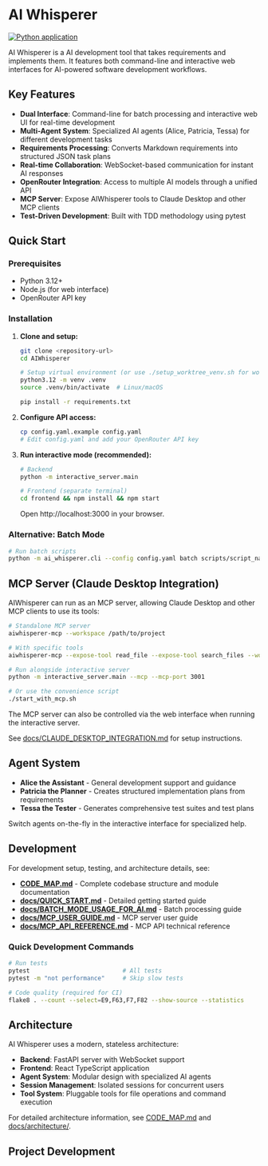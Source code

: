 # AI Whisperer

[![Python application](https://github.com/DeanoC/AIWhisperer/actions/workflows/python-app.yml/badge.svg)](https://github.com/DeanoC/AIWhisperer/actions/workflows/python-app.yml)

AI Whisperer is a AI development tool that takes requirements and implements them. It features both command-line and interactive web interfaces for AI-powered software development workflows.

## Key Features

* **Dual Interface**: Command-line for batch processing and interactive web UI for real-time development
* **Multi-Agent System**: Specialized AI agents (Alice, Patricia, Tessa) for different development tasks
* **Requirements Processing**: Converts Markdown requirements into structured JSON task plans
* **Real-time Collaboration**: WebSocket-based communication for instant AI responses
* **OpenRouter Integration**: Access to multiple AI models through a unified API
* **MCP Server**: Expose AIWhisperer tools to Claude Desktop and other MCP clients
* **Test-Driven Development**: Built with TDD methodology using pytest

## Quick Start

### Prerequisites
- Python 3.12+
- Node.js (for web interface)
- OpenRouter API key

### Installation

1. **Clone and setup:**
   ```bash
   git clone <repository-url>
   cd AIWhisperer
   
   # Setup virtual environment (or use ./setup_worktree_venv.sh for worktrees)
   python3.12 -m venv .venv
   source .venv/bin/activate  # Linux/macOS
   
   pip install -r requirements.txt
   ```

2. **Configure API access:**
   ```bash
   cp config.yaml.example config.yaml
   # Edit config.yaml and add your OpenRouter API key
   ```

3. **Run interactive mode (recommended):**
   ```bash
   # Backend
   python -m interactive_server.main
   
   # Frontend (separate terminal)
   cd frontend && npm install && npm start
   ```
   
   Open http://localhost:3000 in your browser.

### Alternative: Batch Mode
```bash
# Run batch scripts
python -m ai_whisperer.cli --config config.yaml batch scripts/script_name.json
```

## MCP Server (Claude Desktop Integration)

AIWhisperer can run as an MCP server, allowing Claude Desktop and other MCP clients to use its tools:

```bash
# Standalone MCP server
aiwhisperer-mcp --workspace /path/to/project

# With specific tools
aiwhisperer-mcp --expose-tool read_file --expose-tool search_files --workspace /path/to/project

# Run alongside interactive server
python -m interactive_server.main --mcp --mcp-port 3001

# Or use the convenience script
./start_with_mcp.sh
```

The MCP server can also be controlled via the web interface when running the interactive server.

See [docs/CLAUDE_DESKTOP_INTEGRATION.md](docs/CLAUDE_DESKTOP_INTEGRATION.md) for setup instructions.

## Agent System

- **Alice the Assistant** - General development support and guidance
- **Patricia the Planner** - Creates structured implementation plans from requirements  
- **Tessa the Tester** - Generates comprehensive test suites and test plans

Switch agents on-the-fly in the interactive interface for specialized help.

## Development

For development setup, testing, and architecture details, see:

- **[CODE_MAP.md](CODE_MAP.md)** - Complete codebase structure and module documentation
- **[docs/QUICK_START.md](docs/QUICK_START.md)** - Detailed getting started guide
- **[docs/BATCH_MODE_USAGE_FOR_AI.md](docs/BATCH_MODE_USAGE_FOR_AI.md)** - Batch processing guide
- **[docs/MCP_USER_GUIDE.md](docs/MCP_USER_GUIDE.md)** - MCP server user guide
- **[docs/MCP_API_REFERENCE.md](docs/MCP_API_REFERENCE.md)** - MCP API technical reference

### Quick Development Commands

```bash
# Run tests
pytest                          # All tests
pytest -m "not performance"     # Skip slow tests

# Code quality (required for CI)
flake8 . --count --select=E9,F63,F7,F82 --show-source --statistics
```

## Architecture

AI Whisperer uses a modern, stateless architecture:

* **Backend**: FastAPI server with WebSocket support
* **Frontend**: React TypeScript application  
* **Agent System**: Modular design with specialized AI agents
* **Session Management**: Isolated sessions for concurrent users
* **Tool System**: Pluggable tools for file operations and command execution

For detailed architecture information, see [CODE_MAP.md](CODE_MAP.md) and [docs/architecture/](docs/architecture/).

## Project Development